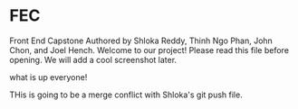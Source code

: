# FEC
Front End Capstone
Authored by Shloka Reddy, Thinh Ngo Phan, John Chon, and Joel Hench.
Welcome to our project!
Please read this file before opening.
We will add a cool screenshot later.

what is up everyone!

THis is going to be a merge conflict with Shloka's git push file.